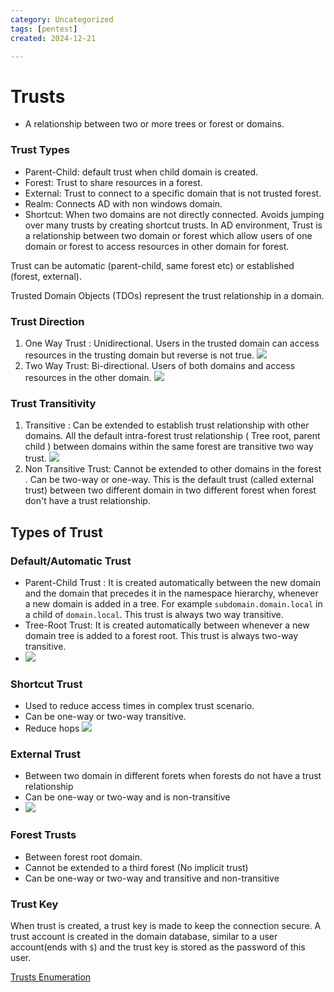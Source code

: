 ```yaml
---
category: Uncategorized
tags: [pentest]
created: 2024-12-21

---
```

# Trusts
- A relationship between two or more trees or forest or domains.
### Trust Types
- Parent-Child: default trust when child domain is created.
- Forest: Trust to share resources in a forest.
- External: Trust to connect to a specific domain that is not trusted forest.
- Realm: Connects AD with non windows domain.
- Shortcut: When two domains are not directly connected. Avoids jumping over many trusts by creating shortcut trusts.
In AD environment, Trust is a relationship between two domain or forest which allow users of one domain or forest to access resources in other domain for forest.

Trust can be automatic (parent-child, same forest etc) or established (forest, external).

Trusted Domain Objects (TDOs) represent the trust relationship in a domain.

### Trust Direction
1. One Way Trust : Unidirectional. Users in the trusted domain can access resources in the trusting domain but reverse is not true. ![](one_way.png)
3. Two Way Trust: Bi-directional. Users of both domains and access resources in the other domain. ![](two_way.png)
### Trust Transitivity
1. Transitive : Can be extended to establish trust relationship with other domains. All the default intra-forest trust relationship ( Tree root, parent child ) between domains within the same forest are transitive two way trust. ![](transitive.png)
2. Non Transitive Trust: Cannot be extended to other domains in the forest . Can be two-way or one-way. This is the default trust (called external trust) between two different domain in two different forest when forest don't have a trust relationship.

## Types of Trust
### Default/Automatic Trust
- Parent-Child Trust : It is created automatically between the new domain and the domain that precedes it in the namespace hierarchy, whenever a new domain is added in a tree. For example `subdomain.domain.local` in a child of `domain.local`. This trust is always two way transitive.
- Tree-Root Trust: It is created automatically between whenever a new domain tree is added to a forest root. This trust is always two-way transitive.
- ![](tree_root.png)
### Shortcut Trust
- Used to reduce access times in complex trust scenario.
- Can be one-way or two-way transitive.
- Reduce hops
![](shortcut.png)
### External Trust 
- Between two domain in different forets when forests do not have a trust relationship 
- Can be one-way or two-way and is non-transitive
- ![](external.png)
### Forest Trusts
- Between forest root domain.
- Cannot be extended to a third forest (No implicit trust)
- Can be one-way or two-way and transitive and non-transitive
### Trust Key
When trust is created, a trust key is made to keep the connection secure. A trust account is created in the domain database, similar to a user account(ends with `$`) and the trust key is stored as the password of this user.

[Trusts Enumeration](TechLexicon/Penetration%20Testing/Exploitation/Active%20Directory/Domain%20Enumeration/Powershell/Trusts.md)